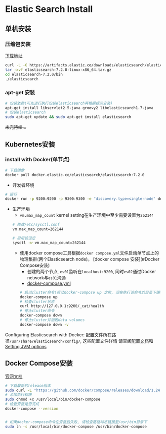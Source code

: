 # Elastic Search Install

## 单机安装

### 压缩包安装
[下载地址](https://www.elastic.co/cn/downloads/elasticsearch)
```bash
curl -L -O https://artifacts.elastic.co/downloads/elasticsearch/elasticsearch-7.2.0-linux-x86_64.tar.gz
tar -xvf elasticsearch-7.2.0-linux-x86_64.tar.gz
cd elasticsearch-7.2.0/bin
./elasticsearch
```

### apt-get 安装
```bash
# 安装依赖(可先进行执行安装elasticsearch再根据提示安装)
apt-get install libservlet2.5-java groovy2 libelasticsearch1.7-java
# 安装elasticsearch
sudo apt-get update && sudo apt-get install elasticsearch
```
~~未完待续...~~

## Kubernetes安装

### install with Docker(单节点)
```bash
# 下载镜像
docker pull docker.elastic.co/elasticsearch/elasticsearch:7.2.0
```

- 开发者环境
```bash
# 运行
docker run -p 9200:9200 -p 9300:9300 -e "discovery.type=single-node" docker.elastic.co/elasticsearch/elasticsearch:7.2.0
```
- 生产环境
    - `vm.max_map_count` kernel setting在生产环境中至少需要设置为`262144`
    ```bash
    # 修改/etc/sysctl.conf
    vm.max_map_count=262144
    
    # 启用该设定
    sysctl -w vm.max_map_count=262144
    ```
    - 使用docker compose工具根据`docker compose.yml`文件启动单节点上的物理集群(两个Elasticsearch node)。
    [docker compose 安装](#Docker Compose安装)
        - 创建的两个节点, `es01`监听在`localhost:9200`, 同时`es02`通过Docker network与`es01`沟通
        - [docker-compose.yml](dcoker-compose.yml)
        ```bash
        # 启动cluster命令(启动docker-compose up 之前, 现在执行该命令的目录下编写docker-compose.yml文件)
        docker-compose up
        # 检查cluster状态
        curl http://127.0.0.1:9200/_cat/health
        # 停止cluster命令
        docker-compose down
        # 停止cluster并销毁data volumes
        docker-compose down -v
        ```


Configuring Elasticsearch with Docker: 配置文件所在路径`/usr/share/elasticsearch/config/`, 这些配置文件详情
请查阅[配置文档](https://www.elastic.co/guide/en/elasticsearch/reference/current/settings.html)和
[Setting JVM options](https://www.elastic.co/guide/en/elasticsearch/reference/current/jvm-options.html)
    

## Docker Compose安装
[官网文档](https://docs.docker.com/compose/install/)
```bash
# 下载最新的release版本
sudo curl -L "https://github.com/docker/compose/releases/download/1.24.0/docker-compose-$(uname -s)-$(uname -m)" -o /usr/local/bin/docker-compose
# 添加执行权限
sudo chmod +x /usr/local/bin/docker-compose
# 检查安装是否完成
docker-compose --version


# 如果docker-compose命令在安装后失败, 请检查路径动态链接至/usr/bin目录下
sudo ln -s /usr/local/bin/docker-compose /usr/bin/docker-compose
```
